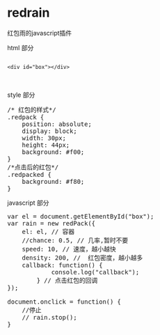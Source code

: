 # redrain
红包雨的javascript插件

html 部分
<pre>
<code>
&lt;div id="box"&gt;&lt;/div&gt;
</code>

</pre>
style 部分


<pre>
/* 红包的样式*/
.redpack {
    position: absolute;
    display: block;
    width: 30px;
    height: 44px;
    background: #f00;
}
/*点击后的红包*/
.redpacked {
    background: #f80;
}
</pre>

javascript 部分
<pre>
var el = document.getElementById("box");
var rain = new redPack({
    el: el, // 容器
    //chance: 0.5, // 几率,暂时不要
    speed: 10, // 速度，越小越快
    density: 200, //  红包密度，越小越多
    callback: function() {
            console.log("callback");
        } // 点击红包的回调
});

document.onclick = function() {
    //停止
    // rain.stop();
}

</pre>
